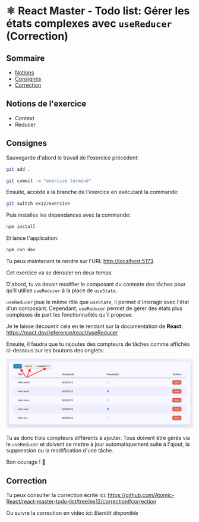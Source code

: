 # ⚛️ React Master - Todo list: Gérer les états complexes avec `useReducer` (Correction)

## Sommaire

<!-- no toc -->
*   [Notions](#notions-de-lexercice)
*   [Consignes](#consignes)
*   [Correction](#correction)

## Notions de l'exercice

*   Context
*   Reducer

## Consignes

Sauvegarde d'abord le travail de l'exercice précédent:

```bash
git add .
```

```bash
git commit -m "exercice terminé"
```

Ensuite, accède à la branche de l'exercice en exécutant la commande:

```bash
git switch ex12/exercise
```

Puis installes les dépendances avec la commande:

```bash
npm install
```

Et lance l'application:

```bash
npm run dev
```

Tu peux maintenant te rendre sur l'URL <http://localhost:5173>.

Cet exercice va se dérouler en deux temps.

D'abord, tu va devoir modifier le composant du contexte des tâches pour qu'il utilise `useReducer` à la place de `useState`.

`useReducer` joue le même rôle que `useState`, il permet d'interagir avec l'état d'un composant. Cependant, `useReducer` permet de gérer des états plus complexes de part les fonctionnalités qu'il propose.

Je te laisse découvrir cela en te rendant sur la documentation de **React**: <https://react.dev/reference/react/useReducer>

Ensuite, il faudra que tu rajoutes des compteurs de tâches comme affichés ci-dessous sur les boutons des onglets:

![tasks counters](docs/tasks_counters.png)

Tu as donc trois compteurs différents à ajouter. Tous doivent être gérés via le `useReducer` et doivent se mettre à jour automatiquement suite à l'ajout, la suppression ou la modification d'une tâche.

Bon courage ! 💪

## Correction

Tu peux consulter la correction écrite ici: <https://github.com/Atomic-React/react-master-todo-list/tree/ex12/correction#correction>

Ou suivre la correction en vidéo ici: _Bientôt disponible_
